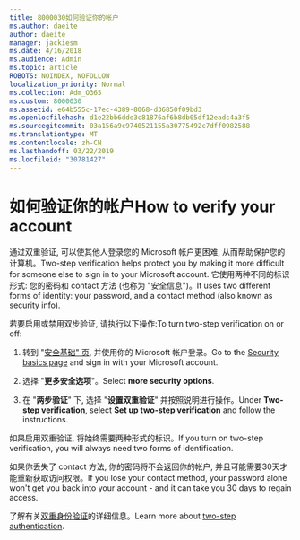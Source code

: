 ```yaml
---
title: 8000030如何验证你的帐户
ms.author: daeite
author: daeite
manager: jackiesm
ms.date: 4/16/2018
ms.audience: Admin
ms.topic: article
ROBOTS: NOINDEX, NOFOLLOW
localization_priority: Normal
ms.collection: Adm_O365
ms.custom: 8000030
ms.assetid: e64b555c-17ec-4389-8068-d36850f09bd3
ms.openlocfilehash: d1e22bb6dde3c81876af6b8db05df12eadc4a3f5
ms.sourcegitcommit: 03a156a9c9740521155a30775492c7dff0982588
ms.translationtype: MT
ms.contentlocale: zh-CN
ms.lasthandoff: 03/22/2019
ms.locfileid: "30781427"
---
```

# <a name="how-to-verify-your-account"></a><span data-ttu-id="baacc-102">如何验证你的帐户</span><span class="sxs-lookup"><span data-stu-id="baacc-102">How to verify your account</span></span>

<span data-ttu-id="baacc-103">通过双重验证, 可以使其他人登录您的 Microsoft 帐户更困难, 从而帮助保护您的计算机。</span><span class="sxs-lookup"><span data-stu-id="baacc-103">Two-step verification helps protect you by making it more difficult for someone else to sign in to your Microsoft account.</span></span> <span data-ttu-id="baacc-104">它使用两种不同的标识形式: 您的密码和 contact 方法 (也称为 "安全信息")。</span><span class="sxs-lookup"><span data-stu-id="baacc-104">It uses two different forms of identity: your password, and a contact method (also known as security info).</span></span> 
  
<span data-ttu-id="baacc-105">若要启用或禁用双步验证, 请执行以下操作:</span><span class="sxs-lookup"><span data-stu-id="baacc-105">To turn two-step verification on or off:</span></span>
  
1. <span data-ttu-id="baacc-106">转到 "[安全基础" 页](https://go.microsoft.com/fwlink/?linkid=842325), 并使用你的 Microsoft 帐户登录。</span><span class="sxs-lookup"><span data-stu-id="baacc-106">Go to the [Security basics page](https://go.microsoft.com/fwlink/?linkid=842325) and sign in with your Microsoft account.</span></span> 
    
2. <span data-ttu-id="baacc-107">选择 "**更多安全选项**"。</span><span class="sxs-lookup"><span data-stu-id="baacc-107">Select **more security options**.</span></span> 
    
3. <span data-ttu-id="baacc-108">在 "**两步验证**" 下, 选择 "**设置双重验证**" 并按照说明进行操作。</span><span class="sxs-lookup"><span data-stu-id="baacc-108">Under **Two-step verification**, select **Set up two-step verification** and follow the instructions.</span></span> 
    
<span data-ttu-id="baacc-109">如果启用双重验证, 将始终需要两种形式的标识。</span><span class="sxs-lookup"><span data-stu-id="baacc-109">If you turn on two-step verification, you will always need two forms of identification.</span></span>
  
<span data-ttu-id="baacc-110">如果你丢失了 contact 方法, 你的密码将不会返回你的帐户, 并且可能需要30天才能重新获取访问权限。</span><span class="sxs-lookup"><span data-stu-id="baacc-110">If you lose your contact method, your password alone won't get you back into your account - and it can take you 30 days to regain access.</span></span> 
  
<span data-ttu-id="baacc-111">了解有关[双重身份验证](https://go.microsoft.com/fwlink/?linkid=872270)的详细信息。</span><span class="sxs-lookup"><span data-stu-id="baacc-111">Learn more about [two-step authentication](https://go.microsoft.com/fwlink/?linkid=872270).</span></span>
  

